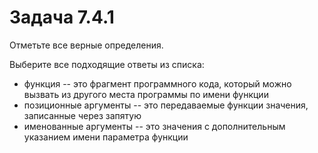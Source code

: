 # Задача 7.4.1

Отметьте все верные определения.

Выберите все подходящие ответы из списка:

- функция -- это фрагмент программного кода, который можно вызвать из другого места программы по имени функции
- позиционные аргументы -- это передаваемые функции значения, записанные через запятую
- именованные аргументы -- это значения с дополнительным указанием имени параметра функции
